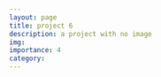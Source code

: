 ```yaml
---
layout: page
title: project 6
description: a project with no image
img:
importance: 4
category: 
---
```



